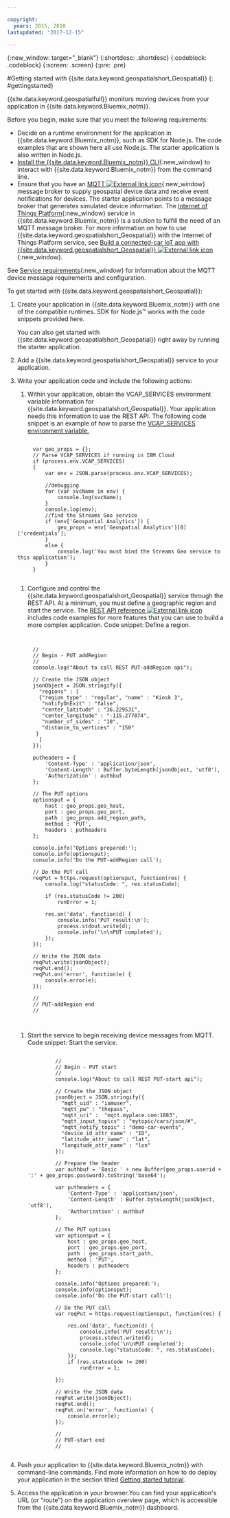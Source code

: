 ```yaml
---

copyright:
  years: 2015, 2018
lastupdated: "2017-12-15"

---
```


<!-- Attribute definitions -->
{:new_window: target="_blank"}
{:shortdesc: .shortdesc}
{:codeblock: .codeblock}
{:screen: .screen}
{:pre: .pre}


#Getting started with {{site.data.keyword.geospatialshort_Geospatial}}
{: #gettingstarted}

{{site.data.keyword.geospatialfull}} monitors moving devices from your application in {{site.data.keyword.Bluemix_notm}}.

Before you begin, make sure that you meet the following requirements:

* Decide on a runtime environment for the application in {{site.data.keyword.Bluemix_notm}}, such as SDK for Node.js. The code examples that are shown here all use Node.js. The starter application is also written in Node.js.
* [Install the {{site.data.keyword.Bluemix_notm}} CLI](https://console.bluemix.net/docs/cloud-platform/cli/reference/bluemix_cli/download_cli.html#download_install){:new_window} to interact with {{site.data.keyword.Bluemix_notm}} from the command line.
* Ensure that you have an [MQTT ![External link icon](../../icons/launch-glyph.svg "External link icon")](http://mqtt.org/){:new_window} message broker to supply geospatial device data and receive event notifications for devices. The starter application points to a message broker that generates simulated device information. The [Internet of Things Platform](https://console.bluemix.net/catalog/services/internet-of-things-platform/){:new_window} service in {{site.data.keyword.Bluemix_notm}} is a solution to fulfill the need of an MQTT message broker. For more information on how to use {{site.data.keyword.geospatialshort_Geospatial}} with the Internet of Things Platform  service, see [Build a connected-car IoT app with {{site.data.keyword.geospatialshort_Geospatial}} ![External link icon](../../icons/launch-glyph.svg "External link icon")](http://www.ibm.com/developerworks/mobile/library/mo-connectedcar-app/index.html){:new_window}.

See [Service requirements](/docs/services/geospatial/requirements.html){:new_window} for information about the MQTT device message requirements and configuration.


To get started with {{site.data.keyword.geospatialshort_Geospatial}}:

1. Create your application in {{site.data.keyword.Bluemix_notm}} with one of the compatible runtimes. SDK for Node.js™ works with the code snippets provided here.

	You can also get started with {{site.data.keyword.geospatialshort_Geospatial}} right away by running the starter application.

1. Add a {{site.data.keyword.geospatialshort_Geospatial}} service to your application.
1. Write your application code and include the following actions:

	1. Within your application, obtain the VCAP_SERVICES environment variable information for {{site.data.keyword.geospatialshort_Geospatial}}. Your application needs this information to use the REST API. The following code snippet is an example of how to parse the [VCAP_SERVICES environment variable.](/docs/services/geospatial/vcap_services.html)
	<pre><code>		 	
		var geo_props = {};
		// Parse VCAP_SERVICES if running in IBM Cloud
		if (process.env.VCAP_SERVICES)
		{
			var env = JSON.parse(process.env.VCAP_SERVICES);

			//debugging
			for (var svcName in env) {
				console.log(svcName);
			}
			console.log(env);
			//find the Streams Geo service
			if (env['Geospatial Analytics']) {
				geo_props = env['Geospatial Analytics'][0]['credentials'];
			}
			else {
				console.log('You must bind the Streams Geo service to this application');
			}
		}
	</code></pre>
	1. Configure and control the {{site.data.keyword.geospatialshort_Geospatial}} service through the REST API. At a minimum, you must define a geographic region and start the service. The [REST API reference ![External link icon](../../icons/launch-glyph.svg "External link icon")](https://console.bluemix.net/apidocs/246) includes code examples for more features that you can use to build a more complex application. Code snippet: Define a region.
	<pre><code>

		//
		// Begin - PUT addRegion
		//
		console.log("About to call REST PUT-addRegion api");  

		// Create the JSON object
		jsonObject = JSON.stringify({
		  "regions" : [
		  {"region_type" : "regular", "name" : "Kiosk 3",
		   "notifyOnExit" : "false",
		   "center_latitude" : "36.229531",
		   "center_longitude" : "-115.277874",
		   "number_of_sides" : "10",
		   "distance_to_vertices" : "150"
		 }
		  ]
		});

		putheaders = {
		    'Content-Type' : 'application/json',
		    'Content-Length' : Buffer.byteLength(jsonObject, 'utf8'),
		    'Authorization' : authbuf
		};

		// The PUT options
		optionsput = {
		    host : geo_props.geo_host,
		    port : geo_props.geo_port,
		    path : geo_props.add_region_path,
		    method : 'PUT',
		    headers : putheaders
		};

		console.info('Options prepared:');
		console.info(optionsput);
		console.info('Do the PUT-addRegion call');

		// Do the PUT call
		reqPut = https.request(optionsput, function(res) {
		    console.log("statusCode: ", res.statusCode);

		    if (res.statusCode != 200)
		        runError = 1;

		    res.on('data', function(d) {
		        console.info('PUT result:\n');
		        process.stdout.write(d);
		        console.info('\n\nPUT completed');
		    });
		});

		// Write the JSON data
		reqPut.write(jsonObject);
		reqPut.end();
		reqPut.on('error', function(e) {
		    console.error(e);
		});

		//
		// PUT-addRegion end
		//

		</code></pre>
	1. Start the service to begin receiving device messages from MQTT. Code snippet: Start the service.

		<pre><code>							
				//
				// Begin - PUT start
				//
				console.log("About to call REST PUT-start api");  

				// Create the JSON object
				jsonObject = JSON.stringify({
				  "mqtt_uid" : "iamuser",
				  "mqtt_pw" : "thepass",
				  "mqtt_uri" :  "mqtt.myplace.com:1883",
				  "mqtt_input_topics" : "mytopic/cars/json/#",
				  "mqtt_notify_topic" : "demo-car-events",
				  "device_id_attr_name" : "ID",
				  "latitude_attr_name" : "lat",
				  "longitude_attr_name" : "lon"
				});

				// Prepare the header
				var authbuf = 'Basic ' + new Buffer(geo_props.userid + ':' + geo_props.password).toString('base64');

				var putheaders = {
				    'Content-Type' : 'application/json',
				    'Content-Length' : Buffer.byteLength(jsonObject, 'utf8'),
				    'Authorization' : authbuf
				};

				// The PUT options
				var optionsput = {
				    host : geo_props.geo_host,
				    port : geo_props.geo_port,
				    path : geo_props.start_path,
				    method : 'PUT',
				    headers : putheaders
				};

				console.info('Options prepared:');
				console.info(optionsput);
				console.info('Do the PUT-start call');

				// Do the PUT call
				var reqPut = https.request(optionsput, function(res) {

				    res.on('data', function(d) {
				        console.info('PUT result:\n');
				        process.stdout.write(d);
				        console.info('\n\nPUT completed');
				        console.log("statusCode: ", res.statusCode);
				    });
				    if (res.statusCode != 200)
				        runError = 1;

				});

				// Write the JSON data
				reqPut.write(jsonObject);
				reqPut.end();
				reqPut.on('error', function(e) {
				    console.error(e);
				});

				//
				// PUT-start end
				//
			</code></pre>
1. Push your application to {{site.data.keyword.Bluemix_notm}} with command-line commands. Find more information on how to do deploy your application in the section titled [Getting started tutorial](/docs/services/geospatial/pushing_starter_app.html).

1. Access the application in your browser.You can find your application's URL (or "route") on the application overview page, which is accessible from the {{site.data.keyword.Bluemix_notm}} dashboard.
